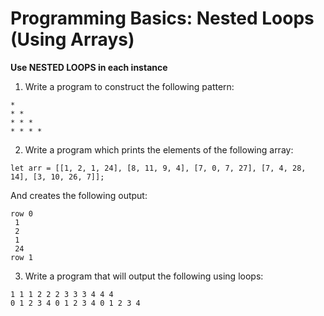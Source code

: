 # Programming Basics: Nested Loops (Using Arrays)

**Use NESTED LOOPS in each instance**

1. Write a program to construct the following pattern:

```
*
* *
* * *
* * * *
```
2. Write a program which prints the elements of the following array:
```
let arr = [[1, 2, 1, 24], [8, 11, 9, 4], [7, 0, 7, 27], [7, 4, 28, 14], [3, 10, 26, 7]];
```
And creates the following output:
```
row 0
 1
 2
 1
 24
row 1
```

3. Write a program that will output the following using loops:
```
1 1 1 2 2 2 3 3 3 4 4 4
0 1 2 3 4 0 1 2 3 4 0 1 2 3 4
```
